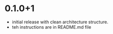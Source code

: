 # 0.1.0+1

- initial release with clean architecture structure.
- teh instructions are in README.md file
